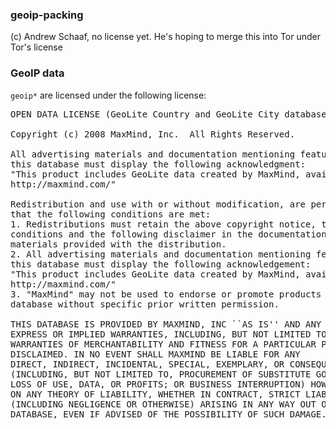 
### geoip-packing

(c) Andrew Schaaf, no license yet. He's hoping to merge this into Tor under Tor's license


### GeoIP data
<code>geoip*</code> are licensed under the following license:
<pre>
OPEN DATA LICENSE (GeoLite Country and GeoLite City databases)

Copyright (c) 2008 MaxMind, Inc.  All Rights Reserved.

All advertising materials and documentation mentioning features or use of
this database must display the following acknowledgment:
"This product includes GeoLite data created by MaxMind, available from
http://maxmind.com/"

Redistribution and use with or without modification, are permitted provided
that the following conditions are met:
1. Redistributions must retain the above copyright notice, this list of
conditions and the following disclaimer in the documentation and/or other
materials provided with the distribution.
2. All advertising materials and documentation mentioning features or use of
this database must display the following acknowledgement:
"This product includes GeoLite data created by MaxMind, available from
http://maxmind.com/"
3. "MaxMind" may not be used to endorse or promote products derived from this
database without specific prior written permission.

THIS DATABASE IS PROVIDED BY MAXMIND, INC ``AS IS'' AND ANY
EXPRESS OR IMPLIED WARRANTIES, INCLUDING, BUT NOT LIMITED TO, THE IMPLIED
WARRANTIES OF MERCHANTABILITY AND FITNESS FOR A PARTICULAR PURPOSE ARE
DISCLAIMED. IN NO EVENT SHALL MAXMIND BE LIABLE FOR ANY
DIRECT, INDIRECT, INCIDENTAL, SPECIAL, EXEMPLARY, OR CONSEQUENTIAL DAMAGES
(INCLUDING, BUT NOT LIMITED TO, PROCUREMENT OF SUBSTITUTE GOODS OR SERVICES;
LOSS OF USE, DATA, OR PROFITS; OR BUSINESS INTERRUPTION) HOWEVER CAUSED AND
ON ANY THEORY OF LIABILITY, WHETHER IN CONTRACT, STRICT LIABILITY, OR TORT
(INCLUDING NEGLIGENCE OR OTHERWISE) ARISING IN ANY WAY OUT OF THE USE OF THIS
DATABASE, EVEN IF ADVISED OF THE POSSIBILITY OF SUCH DAMAGE.
</pre>
